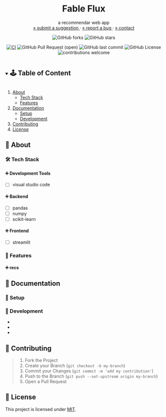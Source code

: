 <!-- PROJECT SUMMARY -->
<div align="center">
  <h1 align="center">Fable Flux</h1>

  <p align="center">
    a recommendar web app
    <br>
    <a href="https://github.com/KnowPlay/fable-flux/issues">» submit a suggestion </a>
    ·
    <a href="https://github.com/KnowPlay/fable-flux/issues">» report a bug </a>
    ·
    <a href="https://github.com/KnowPlay/fable-flux">» contact </a>
  </p>

  <div align="center">

![GitHub forks](https://img.shields.io/github/forks/github_username/fable-flux?style=social) ![GitHub stars](https://img.shields.io/github/stars/github_username/fable-flux?style=social)

<!-- [![CI](https://github.com/org-name/fable-flux/actions/workflows/file-name.yml/badge.svg)](https://github.com/KnowPlay/org-name/fable-flux/actions/workflows/file-name.yml) -->
[![CI](https://github.com/KnowPlay/proj-tempest/actions/workflows/push_on_main.yml/badge.svg)](https://github.com/KnowPlay/proj-tempest/actions/workflows/push_on_main.yml)
![GitHub Pull Request (open)](https://img.shields.io/github/issues-pr/github_username/fable-flux?color=blue) ![GitHub last commit](https://img.shields.io/github/last-commit/github_username/fable-flux?color=pink) ![GitHub License](https://img.shields.io/github/license/github_username/fable-flux?color=green) ![contributions welcome](https://img.shields.io/badge/contributions-welcome-purple.svg?style=flat)

  </div>
</div>

<!-- TABLE OF CONTENT -->
<details open="open">
  <summary><h2 style="display: inline-block">🕹 Table of Content</h2></summary>
  <ol>
    <li>
      <a href="#🌻-about">About</a>
      <ul>
        <li><a href="#🔧-tech-stack">Tech Stack</a></li>
        <li><a href="#🍄-features">Features</a></li>
      </ul>
    </li>
    <li>
      <a href="#🌵-documentation">Documentation</a>
      <ul>
        <li><a href="#🍯-setup">Setup</a></li>
        <li><a href="#🍎-development">Development</a></li>
      </ul>
    </li>
    <li><a href="#🌾-contributing">Contributing</a></li>
    <li><a href="#📜-license">License</a></li>
  </ol>
</details>

<!-- ABOUT -->
## :sunflower: About
<!-- add your project description here -->

### :hammer_and_wrench: Tech Stack

#### :heavy_plus_sign: Development Tools

- [ ] visual studio code

#### :heavy_plus_sign: Backend

- [ ] pandas
- [ ] numpy
- [ ] scikit-learn

#### :heavy_plus_sign: Frontend

- [ ] streamlit

### :mushroom: Features

#### :heavy_plus_sign: recs

<!-- CONTENT -->
## :cactus: Documentation

### :honey_pot: Setup
<!-- Add setup instructions here -->

### :apple: Development
<!-- Add development details here -->
* []()
* []()
* []()

<!-- CONTRIBUTING -->
## :ear_of_rice: Contributing
<!-- Add contribution guidelines here -->
> 1. Fork the Project
> 2. Create your Branch (`git checkout -b my-branch`)
> 3. Commit your Changes (`git commit -m 'add my contribution'`)
> 4. Push to the Branch (`git push --set-upstream origin my-branch`)
> 5. Open a Pull Request


<!-- LICENSE -->
## :pencil: License
<!-- Add license information here -->
This project is licensed under [MIT](https://opensource.org/licenses).

<!-- ACKNOWLEDGEMENTS -->
<!-- ## Acknowledgements -->
